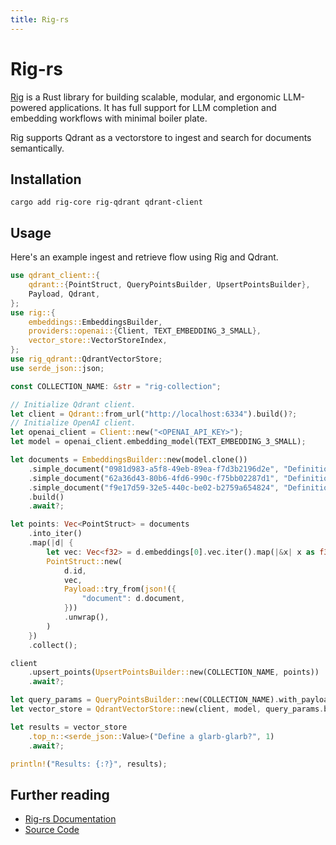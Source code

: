 ```yaml
---
title: Rig-rs
---
```


# Rig-rs

[Rig](http://rig.rs) is a Rust library for building scalable, modular, and ergonomic LLM-powered applications. It has full support for LLM completion and embedding workflows with minimal boiler plate.

Rig supports Qdrant as a vectorstore to ingest and search for documents semantically.

## Installation

```console
cargo add rig-core rig-qdrant qdrant-client
```

## Usage

Here's an example ingest and retrieve flow using Rig and Qdrant.

```rust
use qdrant_client::{
    qdrant::{PointStruct, QueryPointsBuilder, UpsertPointsBuilder},
    Payload, Qdrant,
};
use rig::{
    embeddings::EmbeddingsBuilder,
    providers::openai::{Client, TEXT_EMBEDDING_3_SMALL},
    vector_store::VectorStoreIndex,
};
use rig_qdrant::QdrantVectorStore;
use serde_json::json;

const COLLECTION_NAME: &str = "rig-collection";

// Initialize Qdrant client.
let client = Qdrant::from_url("http://localhost:6334").build()?;
// Initialize OpenAI client.
let openai_client = Client::new("<OPENAI_API_KEY>");
let model = openai_client.embedding_model(TEXT_EMBEDDING_3_SMALL);

let documents = EmbeddingsBuilder::new(model.clone())
    .simple_document("0981d983-a5f8-49eb-89ea-f7d3b2196d2e", "Definition of a *flurbo*: A flurbo is a green alien that lives on cold planets")
    .simple_document("62a36d43-80b6-4fd6-990c-f75bb02287d1", "Definition of a *glarb-glarb*: A glarb-glarb is a ancient tool used by the ancestors of the inhabitants of planet Jiro to farm the land.")
    .simple_document("f9e17d59-32e5-440c-be02-b2759a654824", "Definition of a *linglingdong*: A term used by inhabitants of the far side of the moon to describe humans.")
    .build()
    .await?;

let points: Vec<PointStruct> = documents
    .into_iter()
    .map(|d| {
        let vec: Vec<f32> = d.embeddings[0].vec.iter().map(|&x| x as f32).collect();
        PointStruct::new(
            d.id,
            vec,
            Payload::try_from(json!({
                "document": d.document,
            }))
            .unwrap(),
        )
    })
    .collect();

client
    .upsert_points(UpsertPointsBuilder::new(COLLECTION_NAME, points))
    .await?;

let query_params = QueryPointsBuilder::new(COLLECTION_NAME).with_payload(true);
let vector_store = QdrantVectorStore::new(client, model, query_params.build());

let results = vector_store
    .top_n::<serde_json::Value>("Define a glarb-glarb?", 1)
    .await?;

println!("Results: {:?}", results);
```

## Further reading

- [Rig-rs Documentation](https://rig.rs)
- [Source Code](https://github.com/0xPlaygrounds/rig)
